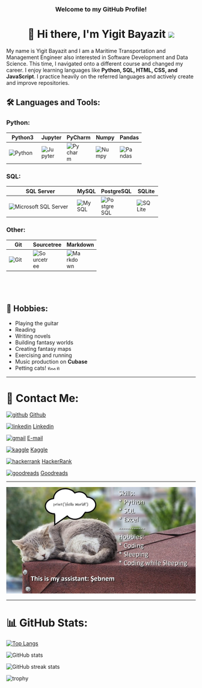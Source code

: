 <!-- HEADER -->
<h3 align="center">
     <br>Welcome to my GitHub Profile!
</h3>

<h1 align="center">🧭 Hi there, I'm Yigit Bayazit </a> <img src="https://user-images.githubusercontent.com/64318469/176737130-33ef105d-385a-43e4-a68e-33ac3f19ab12.gif" height="32" /></h1>

My name is Yigit Bayazit and I am a Maritime Transportation and Management Engineer also interested in Software Development and Data Science. This time, I navigated onto a different course and changed my career. I enjoy learning languages like **Python, SQL, HTML, CSS, and JavaScript**. I practice heavily on the referred languages and actively create and improve repositories.

<div>

## 🛠️ Languages and Tools:

### Python:

| Python3 | Jupyter | PyCharm | Numpy | Pandas |
|----------|----------|----------|--------|--------|
| <img align="center" alt="Python" width="50px" style="padding-right:10px;" src="https://cdn.jsdelivr.net/gh/devicons/devicon@latest/icons/python/python-original.svg" /> | <img align="left" alt="Jupyter" width="40px" style="padding-right:10px;" src="https://cdn.jsdelivr.net/gh/devicons/devicon@latest/icons/jupyter/jupyter-original-wordmark.svg" /> | <img align="left" alt="Pycharm" width="40px" style="padding-right:10px;" src="https://cdn.jsdelivr.net/gh/devicons/devicon@latest/icons/pycharm/pycharm-original.svg" /> | <img align="left" alt="Numpy" width="40px" style="padding-right:10px;" src="https://cdn.jsdelivr.net/gh/devicons/devicon@latest/icons/numpy/numpy-original.svg" /> | <img align="left" alt="Pandas" width="40px" style="padding-right:10px;" src="https://cdn.jsdelivr.net/gh/devicons/devicon@latest/icons/pandas/pandas-original-wordmark.svg" />|

<!-- align="left" alt="PyQt" width="40px" style="padding-right:10px;" <img src="https://cdn.jsdelivr.net/gh/devicons/devicon@latest/icons/qt/qt-original.svg" /> -->
<!-- <img align="left" alt="Matplotlib" width="40px" style="padding-right:10px;" src="https://cdn.jsdelivr.net/gh/devicons/devicon@latest/icons/matplotlib/matplotlib-original-wordmark.svg" /> -->
<!-- <img align="left" alt="Scikitlearn" width="40px" style="padding-right:10px;" src="https://cdn.jsdelivr.net/gh/devicons/devicon@latest/icons/scikitlearn/scikitlearn-original.svg" /> -->

### SQL:

| SQL Server | MySQL | PostgreSQL | SQLite |
|----------|----------|----------|--------|
| <img align="center" alt="Microsoft SQL Server" width="50px" style="padding-right:10px;" src="https://cdn.jsdelivr.net/gh/devicons/devicon@latest/icons/microsoftsqlserver/microsoftsqlserver-original.svg" /> | <img align="left" alt="MySQL" width="40px" style="padding-right:10px;" src="https://cdn.jsdelivr.net/gh/devicons/devicon@latest/icons/mysql/mysql-original.svg" /> | <img align="left" alt="PostgreSQL" width="40px" style="padding-right:10px;" src="https://cdn.jsdelivr.net/gh/devicons/devicon@latest/icons/postgresql/postgresql-plain.svg" /> | <img align="left" alt="SQLite" width="40px" style="padding-right:10px;" src="https://cdn.jsdelivr.net/gh/devicons/devicon@latest/icons/sqlite/sqlite-original.svg" /> |

### Other:

| Git | Sourcetree | Markdown |
|----------|----------|----------|
| <img align="left" alt="Git" width="40px" style="padding-right:10px;" src="https://cdn.jsdelivr.net/gh/devicons/devicon@latest/icons/git/git-original.svg" /> | <img align="left" alt="Sourcetree" width="40px" style="padding-right:10px;" src="https://cdn.jsdelivr.net/gh/devicons/devicon@latest/icons/sourcetree/sourcetree-original.svg" /> | <img align="left" alt="Markdown" width="40px" style="padding-right:10px;" src="https://cdn.jsdelivr.net/gh/devicons/devicon@latest/icons/markdown/markdown-original.svg" /> |


<br />
<!-- <img align="left" alt="HTML" width="30px" style="padding-right:10px;" src="https://cdn.jsdelivr.net/gh/devicons/devicon@latest/icons/html5/html5-original-wordmark.svg" /> -->
<!-- <img align="left" alt="CSS" width="30px" style="padding-right:10px;" src="https://cdn.jsdelivr.net/gh/devicons/devicon@latest/icons/css3/css3-original-wordmark.svg" /> -->
<!-- <img align="left" alt="JavaScript" width="30px" style="padding-right:10px;" src="https://cdn.jsdelivr.net/gh/devicons/devicon@latest/icons/javascript/javascript-original.svg" /> -->
<!-- <img align="left" alt="Django" width="30px" style="padding-right:10px;" src="https://cdn.jsdelivr.net/gh/devicons/devicon@latest/icons/django/django-plain.svg" /> -->
<!-- <img align="left" alt="Flask" width="30px" style="padding-right:10px;" src="https://cdn.jsdelivr.net/gh/devicons/devicon@latest/icons/flask/flask-original-wordmark.svg" /> -->
<br />

</div>

#

## 🎸 Hobbies:
* Playing the guitar
* Reading
* Writing novels
* Building fantasy worlds
* Creating fantasy maps
* Exercising and running
* Music production on **Cubase**
* Petting cats! ฅᨐฅ

<hr>

# 📧 Contact Me: <br>
[<img src='https://cdn.jsdelivr.net/npm/simple-icons@3.0.1/icons/github.svg' alt='github' height='40'>](https://github.com/Trigenaris)      [Github](https://github.com/Trigenaris)

[<img src='https://cdn.jsdelivr.net/npm/simple-icons@3.0.1/icons/linkedin.svg' alt='linkedin' height='40'>](https://www.linkedin.com/in/yigit-bayazit-0a0209a3/)      [Linkedin](https://www.linkedin.com/in/yigit-bayazit-0a0209a3/) 

[<img src='https://cdn.jsdelivr.net/npm/simple-icons@3.0.1/icons/gmail.svg' alt='gmail' height='40'>](mailto:ygtbyzt@gmail.com)      [E-mail](mailto:ygtbyzt@gmail.com)

[<img src='https://cdn.jsdelivr.net/npm/simple-icons@3.0.1/icons/kaggle.svg' alt='kaggle' height='40'>](https://www.kaggle.com/trigenaris)      [Kaggle](https://www.kaggle.com/trigenaris)

[<img src='https://cdn.jsdelivr.net/npm/simple-icons@3.0.1/icons/hackerrank.svg' alt='hackerrank' height='40'>](https://www.hackerrank.com/profile/ygtbyzt)      [HackerRank](https://www.hackerrank.com/profile/ygtbyzt) 

[<img src='https://cdn.jsdelivr.net/npm/simple-icons@3.0.1/icons/goodreads.svg' alt='goodreads' height='40'>](https://www.goodreads.com/user/show/67637962-yi-it-bayaz-t)      [Goodreads](https://www.goodreads.com/user/show/67637962-yi-it-bayaz-t)


<hr>

![She is helping me while I rest](https://github.com/Trigenaris/Trigenaris/blob/main/sebnem11.jpg)

<hr>

# 📊 GitHub Stats:

[![Top Langs](https://github-readme-stats.vercel.app/api/top-langs/?username=Trigenaris)](https://github.com/anuraghazra/github-readme-stats)

![GitHub stats](https://github-readme-stats.vercel.app/api?username=Trigenaris&show_icons=true)  

![GitHub streak stats](https://streak-stats.demolab.com/?user=Trigenaris)  

![trophy](https://github-profile-trophy.vercel.app/?username=Trigenaris)
